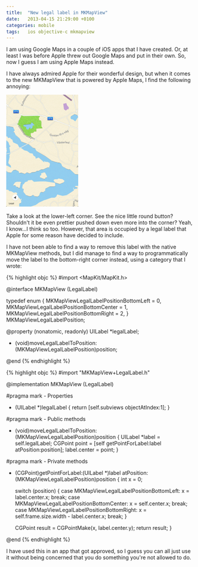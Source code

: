 ```yaml
---
title:  "New legal label in MKMapView"
date: 	2013-04-15 21:29:00 +0100
categories: mobile
tags: 	ios objective-c mkmapview
---
```



I am using Google Maps in a couple of iOS apps that I have created. Or, at least
I was before Apple threw out Google Maps and put in their own. So, now I guess I
am using Apple Maps instead.

I have always admired Apple for their wonderful design, but when it comes to the
new MKMapView that is powered by Apple Maps, I find the following annoying:

![Apple Maps In Action](/assets/img/blog/2013-04-15-map.png)

Take a look at the lower-left corner. See the nice little round button? Shouldn't
it be even prettier pushed down even more into the corner? Yeah, I know...I think
so too. However, that area is occupied by a legal label that Apple for some reason
have decided to include.

I have not been able to find a way to remove this label with the native MKMapView
methods, but I did manage to find a way to programmatically move the label to the
bottom-right corner instead, using a category that I wrote:


{% highlight objc %}
#import <MapKit/MapKit.h>

@interface MKMapView (LegalLabel)

typedef enum {
    MKMapViewLegalLabelPositionBottomLeft = 0,
    MKMapViewLegalLabelPositionBottomCenter = 1,
    MKMapViewLegalLabelPositionBottomRight = 2,
} MKMapViewLegalLabelPosition;

@property (nonatomic, readonly) UILabel *legalLabel;

- (void)moveLegalLabelToPosition:(MKMapViewLegalLabelPosition)position;

@end
{% endhighlight %}


{% highlight objc %}
#import "MKMapView+LegalLabel.h"

@implementation MKMapView (LegalLabel)

#pragma mark - Properties

- (UILabel *)legalLabel
{
    return [self.subviews objectAtIndex:1];
}

#pragma mark - Public methods

- (void)moveLegalLabelToPosition:(MKMapViewLegalLabelPosition)position
{
    UILabel *label = self.legalLabel;
    CGPoint point = [self getPointForLabel:label atPosition:position];
    label.center = point;
}

#pragma mark - Private methods

- (CGPoint)getPointForLabel:(UILabel *)label atPosition:(MKMapViewLegalLabelPosition)position
{
    int x = 0;

    switch (position) {
        case MKMapViewLegalLabelPositionBottomLeft:
            x = label.center.x;
            break;
        case MKMapViewLegalLabelPositionBottomCenter:
            x = self.center.x;
            break;
        case MKMapViewLegalLabelPositionBottomRight:
            x = self.frame.size.width - label.center.x;
            break;
    }

    CGPoint result = CGPointMake(x, label.center.y);
    return result;
}

@end
{% endhighlight %}


I have used this in an app that got approved, so I guess you can all just use it
without being concerned that you do something you're not allowed to do.



